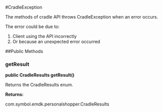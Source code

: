 #CradleException

The methods of cradle API throws CradleException when an error
 occurs.

The error could be due to:

1. Client using the API incorrectly
2. Or because an unexpected error occurred

##Public Methods

### getResult

**public CradleResults getResult()**

Returns the CradleResults enum.

**Returns:**

com.symbol.emdk.personalshopper.CradleResults
